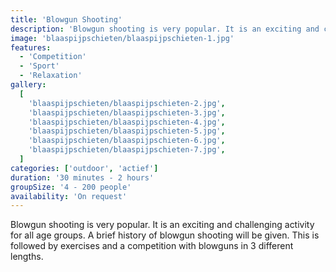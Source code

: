 ```yaml
---
title: 'Blowgun Shooting'
description: 'Blowgun shooting is very popular. It is an exciting and challenging activity for all age groups.'
image: 'blaaspijpschieten/blaaspijpschieten-1.jpg'
features:
  - 'Competition'
  - 'Sport'
  - 'Relaxation'
gallery:
  [
    'blaaspijpschieten/blaaspijpschieten-2.jpg',
    'blaaspijpschieten/blaaspijpschieten-3.jpg',
    'blaaspijpschieten/blaaspijpschieten-4.jpg',
    'blaaspijpschieten/blaaspijpschieten-5.jpg',
    'blaaspijpschieten/blaaspijpschieten-6.jpg',
    'blaaspijpschieten/blaaspijpschieten-7.jpg',
  ]
categories: ['outdoor', 'actief']
duration: '30 minutes - 2 hours'
groupSize: '4 - 200 people'
availability: 'On request'
---
```


Blowgun shooting is very popular. It is an exciting and challenging activity for all age groups. A brief history of blowgun shooting will be given. This is followed by exercises and a competition with blowguns in 3 different lengths.
